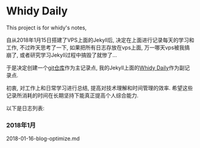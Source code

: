 # Whidy Daily
This project is for whidy's notes,

自从2018年1月15日搭建了VPS上面的Jekyll后, 决定在上面进行记录每天的学习和工作, 不过昨天思考了一下, 如果把所有日志存放在vps上面, 万一哪天vps被我搞崩了, 或者研究学习Jekyll过程中搞毁了就惨了...

于是决定创建一个[git仓库](https://github.com/whidy/daily)作为主记录点, 我的Jekyll上面的[Whidy Daily](http://daily.whidy.net)作为副记录点.

初衷, 对工作上和日常学习进行总结, 提高对技术理解和时间管理的效率. 希望这些记录所消耗的时间在长期坚持下能真正提高个人综合能力.

以下是日志列表:

### 2018年1月

2018-01-16-blog-optimize.md

